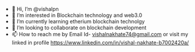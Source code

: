- 👋 Hi, I’m @vishalpn
- 👀 I’m interested in Blockchain technology and web3.0
- 🌱 I’m currently learning etherium blockchain technolgy
- 💞️ I’m looking to collaborate on blockchain development 
- 📫 How to reach me by Email Id- vishalnakhate74@gmail.com or visit my linked in profile https://www.linkedin.com/in/vishal-nakhate-b7002420a/

<!---
vishalpn/vishalpn is a ✨ special ✨ repository because its `README.md` (this file) appears on your GitHub profile.
You can click the Preview link to take a look at your changes.
--->
